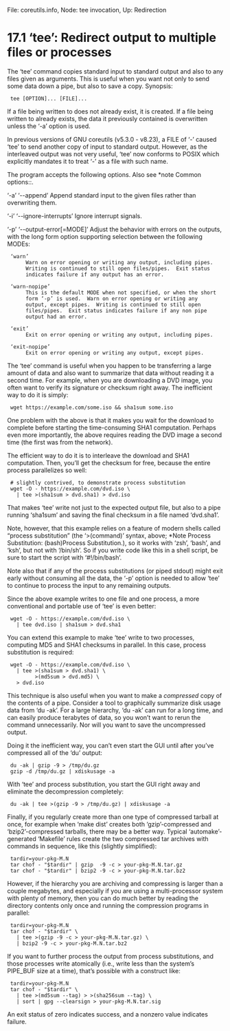 File: coreutils.info,  Node: tee invocation,  Up: Redirection

17.1 ‘tee’: Redirect output to multiple files or processes
==========================================================

The ‘tee’ command copies standard input to standard output and also to
any files given as arguments.  This is useful when you want not only to
send some data down a pipe, but also to save a copy.  Synopsis:

     tee [OPTION]... [FILE]...

   If a file being written to does not already exist, it is created.  If
a file being written to already exists, the data it previously contained
is overwritten unless the ‘-a’ option is used.

   In previous versions of GNU coreutils (v5.3.0 - v8.23), a FILE of ‘-’
caused ‘tee’ to send another copy of input to standard output.  However,
as the interleaved output was not very useful, ‘tee’ now conforms to
POSIX which explicitly mandates it to treat ‘-’ as a file with such
name.

   The program accepts the following options.  Also see *note Common
options::.

‘-a’
‘--append’
     Append standard input to the given files rather than overwriting
     them.

‘-i’
‘--ignore-interrupts’
     Ignore interrupt signals.

‘-p’
‘--output-error[=MODE]’
     Adjust the behavior with errors on the outputs, with the long form
     option supporting selection between the following MODEs:

     ‘warn’
          Warn on error opening or writing any output, including pipes.
          Writing is continued to still open files/pipes.  Exit status
          indicates failure if any output has an error.

     ‘warn-nopipe’
          This is the default MODE when not specified, or when the short
          form ‘-p’ is used.  Warn on error opening or writing any
          output, except pipes.  Writing is continued to still open
          files/pipes.  Exit status indicates failure if any non pipe
          output had an error.

     ‘exit’
          Exit on error opening or writing any output, including pipes.

     ‘exit-nopipe’
          Exit on error opening or writing any output, except pipes.

   The ‘tee’ command is useful when you happen to be transferring a
large amount of data and also want to summarize that data without
reading it a second time.  For example, when you are downloading a DVD
image, you often want to verify its signature or checksum right away.
The inefficient way to do it is simply:

     wget https://example.com/some.iso && sha1sum some.iso

   One problem with the above is that it makes you wait for the download
to complete before starting the time-consuming SHA1 computation.
Perhaps even more importantly, the above requires reading the DVD image
a second time (the first was from the network).

   The efficient way to do it is to interleave the download and SHA1
computation.  Then, you’ll get the checksum for free, because the entire
process parallelizes so well:

     # slightly contrived, to demonstrate process substitution
     wget -O - https://example.com/dvd.iso \
       | tee >(sha1sum > dvd.sha1) > dvd.iso

   That makes ‘tee’ write not just to the expected output file, but also
to a pipe running ‘sha1sum’ and saving the final checksum in a file
named ‘dvd.sha1’.

   Note, however, that this example relies on a feature of modern shells
called “process substitution” (the ‘>(command)’ syntax, above; *Note
Process Substitution: (bash)Process Substitution.), so it works with
‘zsh’, ‘bash’, and ‘ksh’, but not with ‘/bin/sh’.  So if you write code
like this in a shell script, be sure to start the script with
‘#!/bin/bash’.

   Note also that if any of the process substitutions (or piped stdout)
might exit early without consuming all the data, the ‘-p’ option is
needed to allow ‘tee’ to continue to process the input to any remaining
outputs.

   Since the above example writes to one file and one process, a more
conventional and portable use of ‘tee’ is even better:

     wget -O - https://example.com/dvd.iso \
       | tee dvd.iso | sha1sum > dvd.sha1

   You can extend this example to make ‘tee’ write to two processes,
computing MD5 and SHA1 checksums in parallel.  In this case, process
substitution is required:

     wget -O - https://example.com/dvd.iso \
       | tee >(sha1sum > dvd.sha1) \
             >(md5sum > dvd.md5) \
       > dvd.iso

   This technique is also useful when you want to make a _compressed_
copy of the contents of a pipe.  Consider a tool to graphically
summarize disk usage data from ‘du -ak’.  For a large hierarchy, ‘du
-ak’ can run for a long time, and can easily produce terabytes of data,
so you won’t want to rerun the command unnecessarily.  Nor will you want
to save the uncompressed output.

   Doing it the inefficient way, you can’t even start the GUI until
after you’ve compressed all of the ‘du’ output:

     du -ak | gzip -9 > /tmp/du.gz
     gzip -d /tmp/du.gz | xdiskusage -a

   With ‘tee’ and process substitution, you start the GUI right away and
eliminate the decompression completely:

     du -ak | tee >(gzip -9 > /tmp/du.gz) | xdiskusage -a

   Finally, if you regularly create more than one type of compressed
tarball at once, for example when ‘make dist’ creates both
‘gzip’-compressed and ‘bzip2’-compressed tarballs, there may be a better
way.  Typical ‘automake’-generated ‘Makefile’ rules create the two
compressed tar archives with commands in sequence, like this (slightly
simplified):

     tardir=your-pkg-M.N
     tar chof - "$tardir" | gzip  -9 -c > your-pkg-M.N.tar.gz
     tar chof - "$tardir" | bzip2 -9 -c > your-pkg-M.N.tar.bz2

   However, if the hierarchy you are archiving and compressing is larger
than a couple megabytes, and especially if you are using a
multi-processor system with plenty of memory, then you can do much
better by reading the directory contents only once and running the
compression programs in parallel:

     tardir=your-pkg-M.N
     tar chof - "$tardir" \
       | tee >(gzip -9 -c > your-pkg-M.N.tar.gz) \
       | bzip2 -9 -c > your-pkg-M.N.tar.bz2

   If you want to further process the output from process substitutions,
and those processes write atomically (i.e., write less than the system’s
PIPE_BUF size at a time), that’s possible with a construct like:

     tardir=your-pkg-M.N
     tar chof - "$tardir" \
       | tee >(md5sum --tag) > >(sha256sum --tag) \
       | sort | gpg --clearsign > your-pkg-M.N.tar.sig

   An exit status of zero indicates success, and a nonzero value
indicates failure.

